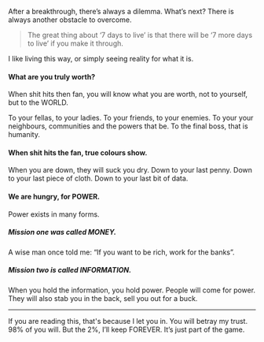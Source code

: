 After a breakthrough, there’s always a dilemma. What’s next? There is always another obstacle to overcome.
>The great thing about ‘7 days to live’ is that there will be ‘7 more days to live’ if you make it through.

I like living this way, or simply seeing reality for what it is.



#### What are you truly worth?

When shit hits then fan, you will know what you are worth, not to yourself, but to the WORLD. 

To your fellas, to your ladies.
To your friends, to your enemies.
To your your neighbours, communities and the powers that be.
To the final boss, that is humanity.

#### When shit hits the fan, true colours show.

When you are down, they will suck you dry.
Down to your last penny.
Down to your last piece of cloth.
Down to your last bit of data.

#### We are hungry, for POWER.

Power exists in many forms.

##### Mission one was called MONEY.

A wise man once told me: “If you want to be rich, work for the banks”.

##### Mission two is called INFORMATION.
When you hold the information, you hold power.
People will come for power.
They will also stab you in the back, sell you out for a buck.


----
If you are reading this, that's because I let you in. You will betray my trust. 98% of you will. But the 2%, I’ll keep FOREVER. It’s just part of the game.